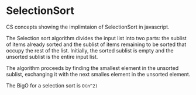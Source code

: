 # SelectionSort
CS concepts showing the implimtaion of SelectionSort in javascript.

The Selection sort algorithm divides the input list into two parts: the sublist of items already sorted and the sublist of items remaining to be sorted that occupy the rest of the list. Initially, the sorted sublist is empty and the unsorted sublist is the entire input list. 

The algorithm proceeds by finding the smallest element in the unsorted sublist, exchanging it with the next smalles element in the unsorted element.
 
The BigO for a selection sort is `O(n^2)`

